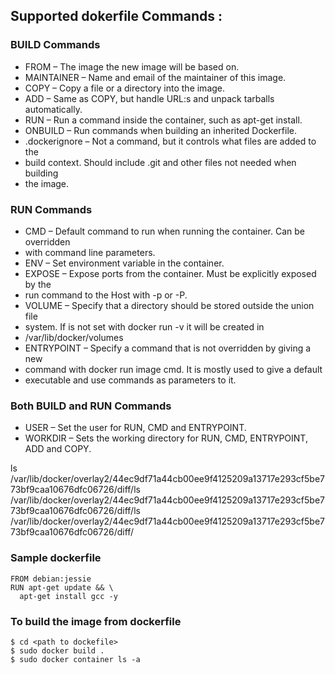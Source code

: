 ## Supported dokerfile Commands :

### BUILD Commands
* FROM – The image the new image will be based on.
* MAINTAINER – Name and email of the maintainer of this image.
* COPY – Copy a file or a directory into the image.
* ADD – Same as COPY, but handle URL:s and unpack tarballs automatically.
* RUN – Run a command inside the container, such as apt-get install.
* ONBUILD – Run commands when building an inherited Dockerfile.
* .dockerignore – Not a command, but it controls what files are added to the
* build context. Should include .git and other files not needed when building
* the image.

### RUN Commands
* CMD – Default command to run when running the container. Can be overridden
* with command line parameters.
* ENV – Set environment variable in the container.
* EXPOSE – Expose ports from the container. Must be explicitly exposed by the
* run command to the Host with -p or -P.
* VOLUME – Specify that a directory should be stored outside the union file
* system. If is not set with docker run -v it will be created in
* /var/lib/docker/volumes
* ENTRYPOINT – Specify a command that is not overridden by giving a new
* command with docker run image cmd. It is mostly used to give a default
* executable and use commands as parameters to it.
### Both BUILD and RUN Commands
* USER – Set the user for RUN, CMD and ENTRYPOINT.
* WORKDIR – Sets the working directory for RUN, CMD, ENTRYPOINT, ADD and COPY.





ls /var/lib/docker/overlay2/44ec9df71a44cb00ee9f4125209a13717e293cf5be773bf9caa10676dfc06726/diff/ls /var/lib/docker/overlay2/44ec9df71a44cb00ee9f4125209a13717e293cf5be773bf9caa10676dfc06726/diff/ls /var/lib/docker/overlay2/44ec9df71a44cb00ee9f4125209a13717e293cf5be773bf9caa10676dfc06726/diff/


### Sample dockerfile
    FROM debian:jessie
    RUN apt-get update && \
      apt-get install gcc -y


### To build the image from dockerfile 
    $ cd <path to dockefile>
    $ sudo docker build .
    $ sudo docker container ls -a